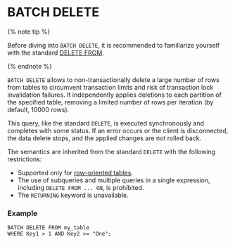 # BATCH DELETE

{% note tip %}

Before diving into `BATCH DELETE`, it is recommended to familiarize yourself with the standard [DELETE FROM](delete.md).

{% endnote %}

`BATCH DELETE` allows to non-transactionally delete a large number of rows from tables to circumvent transaction limits and risk of transaction lock invalidation failures. It independently applies deletions to each partition of the specified table, removing a limited number of rows per iteration (by default, 10000 rows).

This query, like the standard `DELETE`, is executed synchronously and completes with some status. If an error occurs or the client is disconnected, the data delete stops, and the applied changes are not rolled back.

The semantics are inherited from the standard `DELETE` with the following restrictions:

* Supported only for [row-oriented tables](../../../concepts/glossary.md#row-oriented-table).
* The use of subqueries and multiple queries in a single expression, including `DELETE FROM ... ON`, is prohibited.
* The `RETURNING` keyword is unavailable.

### Example

```yql
BATCH DELETE FROM my_table
WHERE Key1 > 1 AND Key2 >= "One";
```
